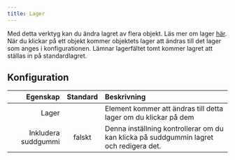 ```yaml
---
title: Lager
---
```


Med detta verktyg kan du ändra lagret av flera objekt. Läs mer om lager [här](../layers.md). När du klickar på ett objekt kommer objektets lager att ändras till det lager som anges i konfigurationen. Lämnar lagerfältet tomt kommer lagret att ställas in på standardlagret.

## Konfiguration

|            Egenskap | Standard | Beskrivning                                                                            |
| -------------------:|:--------:|:-------------------------------------------------------------------------------------- |
|               Lager |          | Element kommer att ändras till detta lager om du klickar på dem                        |
| Inkludera suddgummi |  falskt  | Denna inställning kontrollerar om du kan klicka på suddgummin lagret och redigera det. |
